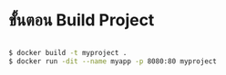 
# ขั้นตอน Build Project
```sh

$ docker build -t myproject .
$ docker run -dit --name myapp -p 8080:80 myproject

```
